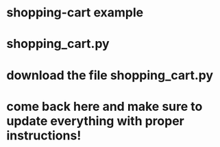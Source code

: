 # shopping-cart example

# shopping_cart.py
# download the file shopping_cart.py


# come back here and make sure to update everything with proper instructions!